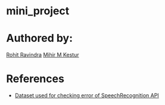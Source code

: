 # mini_project

# Authored by:
[Rohit Ravindra](https://github.com/sir-rohitravindra)
[Mihir M Kestur](https://github.com/mihirkestur)

# References
* [Dataset used for checking error of SpeechRecognition API](https://github.com/AI4Bharat/NPTEL2020-Indian-English-Speech-Dataset)